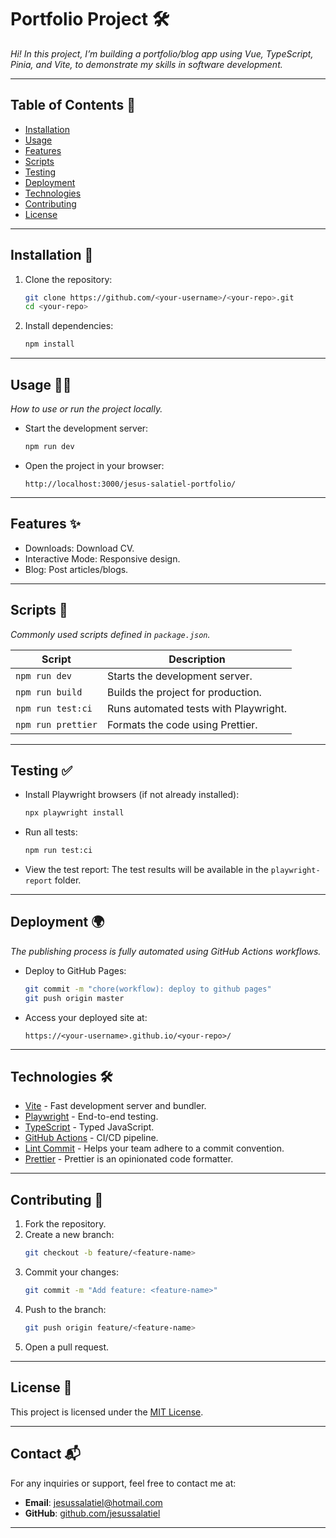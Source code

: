 # **Portfolio Project** 🛠️

_Hi! In this project, I’m building a portfolio/blog app using Vue, TypeScript, Pinia, and Vite, to demonstrate my skills in software development._

---

## **Table of Contents** 📖

- [Installation](#installation)
- [Usage](#usage)
- [Features](#features)
- [Scripts](#scripts)
- [Testing](#testing)
- [Deployment](#deployment)
- [Technologies](#technologies)
- [Contributing](#contributing)
- [License](#license)

---

## **Installation** 🚀

1. Clone the repository:

    ```bash
    git clone https://github.com/<your-username>/<your-repo>.git
    cd <your-repo>
    ```

2. Install dependencies:
    ```bash
    npm install
    ```

---

## **Usage** 🧑‍💻

_How to use or run the project locally._

- Start the development server:

    ```bash
    npm run dev
    ```

- Open the project in your browser:
    ```
    http://localhost:3000/jesus-salatiel-portfolio/
    ```

---

## **Features** ✨

- Downloads: Download CV.
- Interactive Mode: Responsive design.
- Blog: Post articles/blogs.

---

## **Scripts** 📜

_Commonly used scripts defined in `package.json`._

| Script             | Description                           |
| ------------------ | ------------------------------------- |
| `npm run dev`      | Starts the development server.        |
| `npm run build`    | Builds the project for production.    |
| `npm run test:ci`  | Runs automated tests with Playwright. |
| `npm run prettier` | Formats the code using Prettier.      |

---

## **Testing** ✅

- Install Playwright browsers (if not already installed):

    ```bash
    npx playwright install
    ```

- Run all tests:

    ```bash
    npm run test:ci
    ```

- View the test report:
  The test results will be available in the `playwright-report` folder.

---

## **Deployment** 🌍

_The publishing process is fully automated using GitHub Actions workflows._

- Deploy to GitHub Pages:

    ```bash
    git commit -m "chore(workflow): deploy to github pages"
    git push origin master
    ```

- Access your deployed site at:
    ```
    https://<your-username>.github.io/<your-repo>/
    ```

---

## **Technologies** 🛠️

- [Vite](https://vitejs.dev/) - Fast development server and bundler.
- [Playwright](https://playwright.dev/) - End-to-end testing.
- [TypeScript](https://www.typescriptlang.org/) - Typed JavaScript.
- [GitHub Actions](https://github.com/features/actions) - CI/CD pipeline.
- [Lint Commit](https://commitlint.js.org/) - Helps your team adhere to a commit convention.
- [Prettier](https://prettier.io/) - Prettier is an opinionated code formatter.

---

## **Contributing** 🤝

1. Fork the repository.
2. Create a new branch:
    ```bash
    git checkout -b feature/<feature-name>
    ```
3. Commit your changes:
    ```bash
    git commit -m "Add feature: <feature-name>"
    ```
4. Push to the branch:
    ```bash
    git push origin feature/<feature-name>
    ```
5. Open a pull request.

---

## **License** 📜

This project is licensed under the [MIT License](LICENSE).

---

## **Contact** 📬

For any inquiries or support, feel free to contact me at:

- **Email**: [jesussalatiel@hotmail.com](mailto:jesussalatiel@hotmail.com)
- **GitHub**: [github.com/jesussalatiel](https://github.com/jesussalatiel)

---
